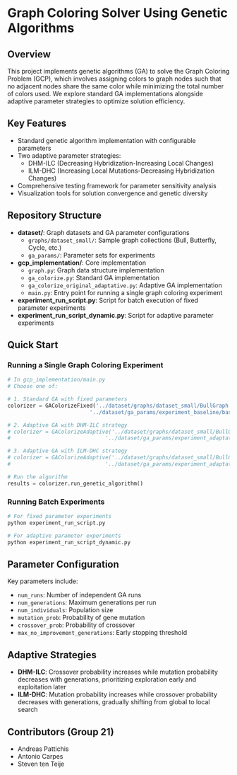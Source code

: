 # Graph Coloring Solver Using Genetic Algorithms

## Overview
This project implements genetic algorithms (GA) to solve the Graph Coloring Problem (GCP), which involves assigning colors to graph nodes such that no adjacent nodes share the same color while minimizing the total number of colors used. We explore standard GA implementations alongside adaptive parameter strategies to optimize solution efficiency.

## Key Features
- Standard genetic algorithm implementation with configurable parameters
- Two adaptive parameter strategies:
  - DHM-ILC (Decreasing Hybridization-Increasing Local Changes)
  - ILM-DHC (Increasing Local Mutations-Decreasing Hybridization Changes)
- Comprehensive testing framework for parameter sensitivity analysis
- Visualization tools for solution convergence and genetic diversity

## Repository Structure
- **dataset/**: Graph datasets and GA parameter configurations
  - `graphs/dataset_small/`: Sample graph collections (Bull, Butterfly, Cycle, etc.)
  - `ga_params/`: Parameter sets for experiments
- **gcp_implementation/**: Core implementation
  - `graph.py`: Graph data structure implementation
  - `ga_colorize.py`: Standard GA implementation
  - `ga_colorize_original_adaptative.py`: Adaptive GA implementation
  - `main.py`: Entry point for running a single graph coloring experiment
- **experiment_run_script.py**: Script for batch execution of fixed parameter experiments
- **experiment_run_script_dynamic.py**: Script for adaptive parameter experiments

## Quick Start

### Running a Single Graph Coloring Experiment
```python
# In gcp_implementation/main.py
# Choose one of:

# 1. Standard GA with fixed parameters
colorizer = GAColorizeFixed('../dataset/graphs/dataset_small/BullGraph.col.txt',
                          '../dataset/ga_params/experiment_baseline/baseline.txt')

# 2. Adaptive GA with DHM-ILC strategy
# colorizer = GAColorizeAdaptive('../dataset/graphs/dataset_small/BullGraph.col.txt',
#                              '../dataset/ga_params/experiment_adaptative_DHM-ILC/DHM-ILC.txt')

# 3. Adaptive GA with ILM-DHC strategy
# colorizer = GAColorizeAdaptive('../dataset/graphs/dataset_small/BullGraph.col.txt',
#                              '../dataset/ga_params/experiment_adaptative_ILM-DHC/ILM-DHC.txt')

# Run the algorithm
results = colorizer.run_genetic_algorithm()
```

### Running Batch Experiments
```bash
# For fixed parameter experiments
python experiment_run_script.py

# For adaptive parameter experiments
python experiment_run_script_dynamic.py
```

## Parameter Configuration
Key parameters include:
- `num_runs`: Number of independent GA runs
- `num_generations`: Maximum generations per run
- `num_individuals`: Population size
- `mutation_prob`: Probability of gene mutation
- `crossover_prob`: Probability of crossover
- `max_no_improvement_generations`: Early stopping threshold

## Adaptive Strategies
- **DHM-ILC**: Crossover probability increases while mutation probability decreases with generations, prioritizing exploration early and exploitation later
- **ILM-DHC**: Mutation probability increases while crossover probability decreases with generations, gradually shifting from global to local search

## Contributors (Group 21)
- Andreas Pattichis
- Antonio Carpes
- Steven ten Teije
